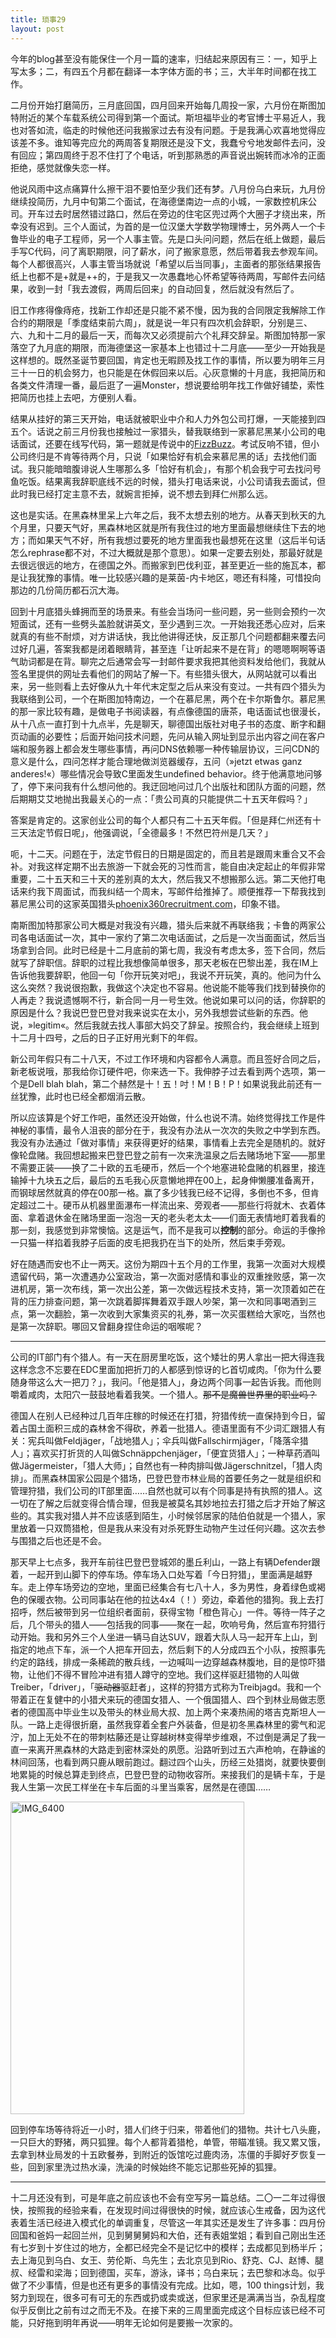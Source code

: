 ```yaml
---
title: 琐事29
layout: post 
---
```


今年的blog甚至没有能保住一个月一篇的速率，归结起来原因有三：一，知乎上写太多；二，有四五个月都在翻译一本字体方面的书；三，大半年时间都在找工作。

二月份开始打磨简历，三月底回国，四月回来开始每几周投一家，六月份在斯图加特附近的某个车载系统公司得到第一个面试。斯坦福毕业的考官博士平易近人，我也对答如流，临走的时候他还问我搬家过去有没有问题。于是我满心欢喜地觉得应该差不多。谁知等完应允的两周答复期限还是没下文，我蠢兮兮地发邮件去问，没有回应；第四周终于忍不住打了个电话，听到那熟悉的声音说出婉转而冰冷的正面拒绝，感觉就像失恋一样。

他说风雨中这点痛算什么擦干泪不要怕至少我们还有梦。八月份乌白来玩，九月份继续投简历，九月中旬第二个面试，在海德堡南边一点的小城，一家数控机床公司。开车过去时居然错过路口，然后在旁边的住宅区兜过两个大圈子才绕出来，所幸没有迟到。三个人面试，为首的是一位汉堡大学数学物理博士，另外两人一个卡鲁毕业的电子工程师，另一个人事主管。先是口头问问题，然后在纸上做题，最后手写C代码，问了离职期限，问了薪水，问了搬家意愿，然后带着我去参观车间。每个人都很高兴，人事主管当场就说「希望以后当同事」，主面者的那张结果报告纸上也都不是+就是++的，于是我又一次愚蠢地心怀希望等待两周，写邮件去问结果，收到一封「我去渡假，两周后回来」的自动回复，然后就没有然后了。

旧工作疼得像痔疮，找新工作却还是只能不紧不慢，因为我的合同限定我解除工作合约的期限是「季度结束前六周」，就是说一年只有四次机会辞职，分别是三、六、九和十二月的最后一天，而每次又必须提前六个礼拜交辞呈。斯图加特那一家落空了九月底的期限，而海德堡这一家基本上也错过十二月底——至少一开始我是这样想的。既然圣诞节要回国，肯定也无暇顾及找工作的事情，所以要为明年三月三十一日的机会努力，也只能是在休假回来以后。心灰意懒的十月底，我把简历和各类文件清理一番，最后逛了一遍Monster，想说要给明年找工作做好铺垫，索性把简历也挂上去吧，方便别人看。

结果从挂好的第三天开始，电话就被职业中介和人力外包公司打爆，一天能接到四五个。话说之前三月份我也接触过一家猎头，替我联络到一家慕尼黑某小公司的电话面试，还要在线写代码，第一题就是传说中的[FizzBuzz](http://www.codinghorror.com/blog/2007/02/why-cant-programmers-program.html)。考试反响不错，但小公司终归是不肯等待两个月，只说「如果恰好有机会来慕尼黑的话」去找他们面试。我只能暗暗腹诽说人生哪那么多「恰好有机会」，有那个机会我宁可去找问号鱼吃饭。结果离我辞职底线不远的时候，猎头打电话来说，小公司请我去面试，但此时我已经打定主意不去，就婉言拒掉，说不想去到拜仁州那么远。

这也是实话。在黑森林里呆上六年之后，我不太想去别的地方。从春天到秋天的九个月里，只要天气好，黑森林地区就是所有我住过的地方里面最想继续住下去的地方；而如果天气不好，所有我想过要死的地方里面我也最想死在这里（这后半句话怎么rephrase都不对，不过大概就是那个意思）。如果一定要去别处，那最好就是去很远很远的地方，在德国之外。而搬家到巴伐利亚，甚至更近一些的施瓦本，都是让我犹豫的事情。唯一比较感兴趣的是莱茵-内卡地区，嗯还有科隆，可惜投向那边的几份简历都石沉大海。

回到十月底猎头蜂拥而至的场景来。有些会当场问一些问题，另一些则会预约一次短面试，还有一些劈头盖脸就讲英文，至少遇到三次。一开始我还悉心应对，后来就真的有些不耐烦，对方讲话快，我比他讲得还快，反正那几个问题都翻来覆去问过好几遍，答案我都是闭着眼睛背，甚至连「让听起来不是在背」的嗯嗯啊啊等语气助词都是在背。聊完之后通常会写一封邮件要求我把其他资料发给他们，我就从签名里提供的网址去看他们的网站了解一下。有些猎头很大，从网站就可以看出来，另一些则看上去好像从九十年代末定型之后从来没有变过。一共有四个猎头为我联络到公司，一个在斯图加特南边，一个在慕尼黑，两个在卡尔斯鲁尔。慕尼黑的那一家比较有趣，是做电子书阅读器，有点像德国的唐茶，电话面试也很漫长，从十八点一直打到十九点半，先是聊天，聊德国出版社对电子书的态度、断字和翻页动画的必要性；后面开始问技术问题，先问从输入网址到显示出内容之间在客户端和服务器上都会发生哪些事情，再问DNS依赖哪一种传输层协议，三问CDN的意义是什么，四问怎样才能合理地做浏览器缓存，五问（»jetzt etwas ganz anderes!«）哪些情况会导致C里面发生undefined behavior。终于他满意地问够了，停下来问我有什么想问他的。我迂回地问过几个出版社和团队方面的问题，然后期期艾艾地抛出我最关心的一点：「贵公司真的只能提供二十五天年假吗？」

答案是肯定的。这家创业公司的每个人都只有二十五天年假。「但是拜仁州还有十三天法定节假日呢」，他强调说，「全德最多！不然巴符州是几天？」

呃，十二天。问题在于，法定节假日的日期是固定的，而且若是跟周末重合又不会补。对我这样定期不出去旅游一下就会死的习性而言，能自由决定起止的年假非常重要，二十五天和三十天的差别真的太大，然后我又不想搬那么远。第二天他打电话来约我下周面试，而我纠结一个周末，写邮件给推掉了。顺便推荐一下帮我找到慕尼黑公司的这家英国猎头[phoenix360recruitment.com](http://www.phoenix360recruitment.com/)，印象不错。

南斯图加特那家公司大概是对我没有兴趣，猎头后来就不再联络我；卡鲁的两家公司各电话面试一次，其中一家约了第二次电话面试，之后是一次当面面试，然后当场拿到合同。此时已经是十二月底前的第七周，我没有考虑太多，签下合同，然后就写了辞职信。辞职的过程比我想像简单很多，那天老板在巴黎出差，我在IM上告诉他我要辞职，他回一句「你开玩笑对吧」，我说不开玩笑，真的。他问为什么这么突然？我说很抱歉，我做这个决定也不容易。他说能不能等我们找到替换你的人再走？我说遗憾啊不行，新合同一月一号生效。他说如果可以问的话，你辞职的原因是什么？我说巴登巴登对我来说实在太小，另外我想尝试些新的东西。他说，»legitim«。然后我就去找人事部大妈交了辞呈。按照合约，我会继续上班到十二月十四号，之后的日子正好用光剩下的年假。

新公司年假只有二十八天，不过工作环境和内容都令人满意。而且签好合同之后，新老板说哦，那我给你订硬件吧，你来选一下。我伸脖子过去看到两个选项，第一个是Dell blah blah，第二个赫然是十！五！吋！M！B！P！如果说我此前还有一丝犹豫，此时也已经全都烟消云散。

所以应该算是个好工作吧，虽然还没开始做，什么也说不清。始终觉得找工作是件神秘的事情，最令人沮丧的部分在于，我没有办法从一次次的失败之中学到东西。我没有办法通过「做对事情」来获得更好的结果，事情看上去完全是随机的。就好像轮盘赌。我回想起搬来巴登巴登之前有一次来洗温泉之后去赌场地下室——那里不需要正装——换了二十欧的五毛硬币，然后一个个地塞进轮盘赌的机器里，接连输掉十九块五之后，最后的五毛我心灰意懒地押在00上，起身伸懒腰准备离开，而钢球居然就真的停在00那一格。赢了多少钱我已经不记得，多倒也不多，但肯定超过二十。硬币从机器里面瀑布一样流出来、旁观者——那些行将就木、衣着体面、拿着退休金在赌场里面一泡泡一天的老头老太太——们面无表情地盯着我看的那一刻，我感觉到非常懊恼。这是运气，而不是我可以**控制**的部分。命运的手像拎一只猫一样掐着我脖子后面的皮毛把我扔在当下的处所，然后束手旁观。

好在随遇而安也不止一两天。这份为期四十五个月的工作里，我第一次面对大规模遗留代码，第一次遭遇办公室政治，第一次面对感情和事业的双重挫败感，第一次进机房，第一次布线，第一次出公差，第一次做远程技术支持，第一次顶着如芒在背的压力排查问题，第一次跳着脚挥舞着双手跟人吵架，第一次和同事喝酒到三点，第一次翻脸，第一次收到大家集资买的礼券，第一次买蛋糕给大家吃，当然也是第一次辞职。哪回又曾翻身捏住命运的咽喉呢？

* * *

公司的IT部门有个猎人。有一天在厨房里吃饭，这个矮壮的男人拿出一把大得连我这样念念不忘要在EDC里面加把折刀的人都感到惊讶的匕首切咸肉。「你为什么要随身带这么大一把刀？」，我问。「他是猎人」，身边两个同事一起告诉我。而他则嚼着咸肉，太阳穴一鼓鼓地看着我笑。一个猎人。<del>那不是魔兽世界里的职业吗？</del>

德国人在别人已经种过几百年庄稼的时候还在打猎，狩猎传统一直保持到今日，留着占国土面积三成的森林舍不得砍，养着一批猎人。德语里面有不少词汇跟猎人有关：宪兵叫做Feldjäger，「战地猎人」；伞兵叫做Fallschirmjäger，「降落伞猎人」；喜欢买打折货的人叫做Schnäppchenjäger，「便宜货猎人」；一种草药酒叫做Jägermeister，「猎人大师」；自然也有一种肉排叫做Jägerschnitzel，「猎人肉排」。而黑森林国家公园是个猎场，巴登巴登市林业局的首要任务之一就是组织和管理狩猎，我们公司的IT部里面……自然也就可以有个同事是持有执照的猎人。这一切在了解之后就变得合情合理，但我是被莫名其妙地拉去打猎之后才开始了解这些的。其实我对猎人并不应该感到陌生，小时候邻居家的陆伯伯就是一个猎人，家里放着一只双筒猎枪，但是我从来没有对杀死野生动物产生过任何兴趣。这次去参与围猎之后也还是不会。

那天早上七点多，我开车前往巴登巴登城郊的墨丘利山，一路上有辆Defender跟着，一起开到山脚下的停车场。停车场入口处写着「今日狩猎」，里面满是越野车。走上停车场旁边的空地，里面已经集合有七八十人，多为男性，身着绿色或褐色的保暖衣物。公司同事站在他的拉达4x4（！）旁边，牵着他的猎狗。我上去打招呼，然后被带到另一位组织者面前，获得宝物「橙色背心」一件。等待一阵子之后，几个带头的猎人——包括我的同事——聚在一起，吹响号角，然后宣布狩猎行动开始。我和另外三个人坐进一辆马自达SUV，跟着大队人马一起开车上山，到指定的地点下车，派一个人把车开回去，然后剩下的人分成四五个小队，按照事先约定的路线，排成一条稀疏的散兵线，一边喊叫一边穿越森林腹地，目的是惊吓猎物，让他们不得不冒险冲进有猎人蹲守的空地。我们这样驱赶猎物的人叫做Treiber，「driver」，「<del>驱动器</del>驱赶者」，这样的狩猎方式称为Treibjagd。我和一个带着正在复健中的小猎犬来玩的德国女猎人、一个俄国猎人、四个到林业局做志愿者的德国高中毕业生以及带头的林业局大叔、加上两个来凑热闹的塔吉克斯坦人一队。一路上走得很折磨，虽然我穿着全套户外装备，但是初冬黑森林里的雾气和泥泞，加上无处不在的带刺枯藤还是让穿越树林变得举步维艰，不过倒是满足了我一直一来离开黑森林的大路走到密林深处的夙愿。沿路听到过五六声枪响，在静谧的林间回荡，也看到两只鹿从眼前跑过。翻过四个山头，历经三处猎岗，就要快要倒地累毙的时候总算走到终点，巴登巴登的动物收容所。来接我们的是辆卡车，于是我人生第一次民工样坐在卡车后面的斗里当乘客，居然是在德国……

<a href="http://www.flickr.com/photos/lonelyfox/8199972703/" title="IMG_6400 von Metaphox bei Flickr"><img src="http://farm9.staticflickr.com/8486/8199972703_b630e62a16.jpg" width="374" height="500" alt="IMG_6400"></a>

回到停车场等待将近一小时，猎人们终于归来，带着他们的猎物。共计七八头鹿，一只巨大的野猪，两只狐狸。每个人都背着猎枪，单管，带瞄准镜。我又累又饿，去拿到林业局发的十五欧餐券，到附近的饭馆吃过鹿肉汤，冻僵的手脚好歹恢复一些，回到家里洗过热水澡，洗澡的时候始终不能忘记那些死掉的狐狸。

* * *

十二月还没有到，可是年底之前应该也不会有空写另一篇总结。二〇一二年过得很快，按照我的经验来看，在发现时间过得很快的时候，就应该心生戒备，因为这代表着生活已经进入模式化的单调重复，尽管这一年其实还是发生了许多事：四月份回国和爸妈一起回兰州，见到舅舅舅妈和大伯，还有表姐堂姐；看到自己刚出生还有七岁到十岁住过的地方，全都已经完全不是记忆中的模样；去成都见到杨半斤；去上海见到乌白、女王、劳伦斯、鸟先生；去北京见到Rio、舒克、CJ、赵博、腿叔、经雷和梁海；回到德国，买车，游泳，译书；乌白来玩；去巴黎和冰岛。似乎做了不少事情，但是也还有更多的事情没有完成。比如，嗯，100 things计划，我努力到现在，很多可有可无的东西或扔或卖或送，但家里还是满满当当，杂乱程度似乎反倒比之前有过之而无不及。在接下来的三周里面完成这个目标应该已经不可能，只好拖到明年再说——明年无论如何是要搬一次家的。